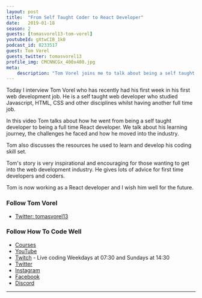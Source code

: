 ```yaml
---
layout: post
title:  "From Self Taught Coder to React Developer"
date:   2019-01-18
season: 2
guests: [tomasvorel13-tom-vorel]
youtubeId: gXtwCIB_1k0
podcast_id: 8233517
guest: Tom Vorel
guests_twitter: tomasvorel13
profile_img: CMCNNCGx_400x400.jpg
meta:
    description: "Tom Vorel joins me to talk about being a self taught react developer. He has just started his web development career and gives lot's of advice to developers learning to code"
---
```

Today I interview Tom Vorel who has recently had his first week in his first web development job. He is a self taught web developer who studied Javascript, HTML, CSS and other disciplines whilst having another full time job.

In this video Tom talks about how he went from being a self taught developer to being a full time React developer. We talk about his learning journey, the challenges he faced and how he moved into the industry.

Tom also discusses the resources he used to learn and develop his coding skill set.

Tom's story is very inspirational and encouraging for those wanting to get into the web development industry. He gives lots of advice for first time developers and coders.

Tom is now working as a React developer and I wish him well for the future.
### Follow Tom Vorel
- [Twitter: tomasvorel13](https://twitter.com/tomasvorel13)

### Follow How To Code Well
- [Courses](http://howtocodewell.net)
- [YouTube](http://youtube.com/howtocodewell)
- [Twitch](http://twitch.tv/howtocodewell) - Live coding Weekdays at 07:30 and Sundays at 14:30
- [Twitter](https://twitter.com/howtocodewell)
- [Instagram](http://instagram.com/howtocodewell/)
- [Facebook](http://facebook.com/howtocodewell/)
- [Discord](http://howtocodewell.net/discord)
-------------------------------
